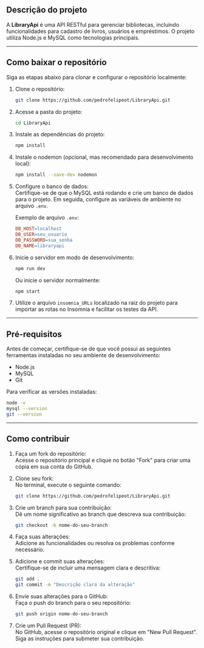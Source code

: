 ## Descrição do projeto

A **LibraryApi** é uma API RESTful para gerenciar bibliotecas, incluindo funcionalidades para cadastro de livros, usuários e empréstimos. O projeto utiliza Node.js e MySQL como tecnologias principais.

---

## Como baixar o repositório

Siga as etapas abaixo para clonar e configurar o repositório localmente:

1. Clone o repositório:
   ```bash
   git clone https://github.com/pedrofelipeot/LibraryApi.git
   ```

2. Acesse a pasta do projeto:
   ```bash
   cd LibraryApi
   ```

3. Instale as dependências do projeto:
   ```bash
   npm install
   ```

4. Instale o nodemon (opcional, mas recomendado para desenvolvimento local):
   ```bash
   npm install --save-dev nodemon
   ```

5. Configure o banco de dados:  
   Certifique-se de que o MySQL está rodando e crie um banco de dados para o projeto. Em seguida, configure as variáveis de ambiente no arquivo `.env`.

   Exemplo de arquivo `.env`:
   ```makefile
   DB_HOST=localhost
   DB_USER=seu_usuario
   DB_PASSWORD=sua_senha
   DB_NAME=libraryapi
   ```

6. Inicie o servidor em modo de desenvolvimento:
   ```bash
   npm run dev
   ```

   Ou inicie o servidor normalmente:
   ```bash
   npm start
   ```

7. Utilize o arquivo `insomnia_URLs` localizado na raiz do projeto para importar as rotas no Insomnia e facilitar os testes da API.

---

## Pré-requisitos

Antes de começar, certifique-se de que você possui as seguintes ferramentas instaladas no seu ambiente de desenvolvimento:

- Node.js
- MySQL
- Git

Para verificar as versões instaladas:

```bash
node -v
mysql --version
git --version
```

---

## Como contribuir

1. Faça um fork do repositório:  
   Acesse o repositório principal e clique no botão "Fork" para criar uma cópia em sua conta do GitHub.

2. Clone seu fork:  
   No terminal, execute o seguinte comando:
   ```bash
   git clone https://github.com/pedrofelipeot/LibraryApi.git
   ```

3. Crie um branch para sua contribuição:  
   Dê um nome significativo ao branch que descreva sua contribuição:
   ```bash
   git checkout -b nome-do-seu-branch
   ```

4. Faça suas alterações:  
   Adicione as funcionalidades ou resolva os problemas conforme necessário.

5. Adicione e commit suas alterações:  
   Certifique-se de incluir uma mensagem clara e descritiva:
   ```bash
   git add .
   git commit -m "Descrição clara da alteração"
   ```

6. Envie suas alterações para o GitHub:  
   Faça o push do branch para o seu repositório:
   ```bash
   git push origin nome-do-seu-branch
   ```

7. Crie um Pull Request (PR):  
   No GitHub, acesse o repositório original e clique em "New Pull Request". Siga as instruções para submeter sua contribuição.
